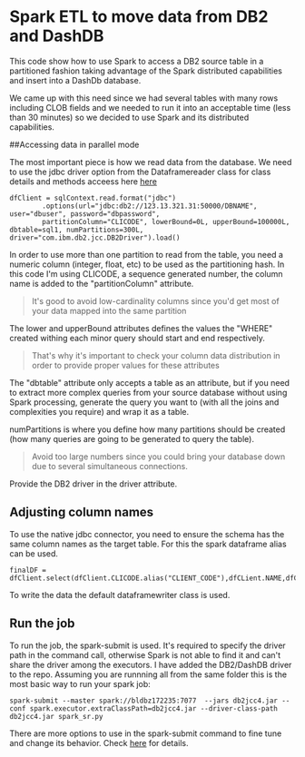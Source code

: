 # Spark ETL to move data from DB2 and DashDB

This code show how to use Spark to access a DB2 source table in a partitioned fashion taking advantage of the Spark distributed capabilities and insert into a DashDb database.

We came up with this need since we had several tables with many rows including CLOB fields and we needed to run it into an acceptable time (less than 30 minutes) so we decided to use Spark and its distributed capabilities.

##Accessing data in parallel mode 

The most important piece is how we read data from the database.
We need to use the jdbc driver option from the Dataframereader class for class details and methods acceess here [here](https://spark.apache.org/docs/2.0.0/api/java/org/apache/spark/sql/DataFrameReader.html)

```
dfClient = sqlContext.read.format("jdbc")
        .options(url="jdbc:db2://123.13.321.31:50000/DBNAME", user="dbuser", password="dbpassword",
        partitionColumn="CLICODE", lowerBound=0L, upperBound=100000L, dbtable=sql1, numPartitions=300L, driver="com.ibm.db2.jcc.DB2Driver").load()
```

In order to use more than one partition to read from the table, you need a numeric column (integer, float, etc) to be used as the partitioning hash. In this code I'm using CLICODE, a sequence generated number, the column name is added to the "partitionColumn" attribute.
> It's good to avoid low-cardinality columns since you'd get most of your data mapped into the same partition

The lower and upperBound attributes defines the values the "WHERE" created withing each minor query should start and end respectively.
> That's why it's important to check your column data distribution in order to provide proper values for these attributes

The "dbtable" attribute only accepts a table as an attribute, but if you need to extract more complex queries from your source database without using Spark processing, generate the query you want to (with all the joins and complexities you require) and wrap it as a table.

numPartitions is where you define how many partitions should be created (how many queries are going to be generated to query the table).
> Avoid too large numbers since you could bring your database down due to several simultaneous connections.

Provide the DB2 driver in the driver attribute.

## Adjusting column names
To use the native jdbc connector, you need to ensure the schema has the same column names as the target table. For this the spark dataframe alias can be used.
```
finalDF = dfClient.select(dfClient.CLICODE.alias("CLIENT_CODE"),dfCLient.NAME,dfClient.BIRTHDAY.alias("DATE_OF_BIRTH"),dfCLient.DESCRIPTION.alias("GENERAL_INFO"))
```

To write the data the default dataframewriter class is used.

## Run the job
To run the job, the spark-submit is used. It's required to specify the driver path in the command call, otherwise Spark is not able to find it and can't share the driver among the executors.
I have added the DB2/DashDB driver to the repo. Assuming you are runnning all from the same folder this is the most basic way to run your spark job:
```
spark-submit --master spark://bldbz172235:7077  --jars db2jcc4.jar --conf spark.executor.extraClassPath=db2jcc4.jar --driver-class-path db2jcc4.jar spark_sr.py
```
There are more options to use in the spark-submit command to fine tune and change its behavior. Check [here](http://spark.apache.org/docs/latest/submitting-applications.html) for details.
